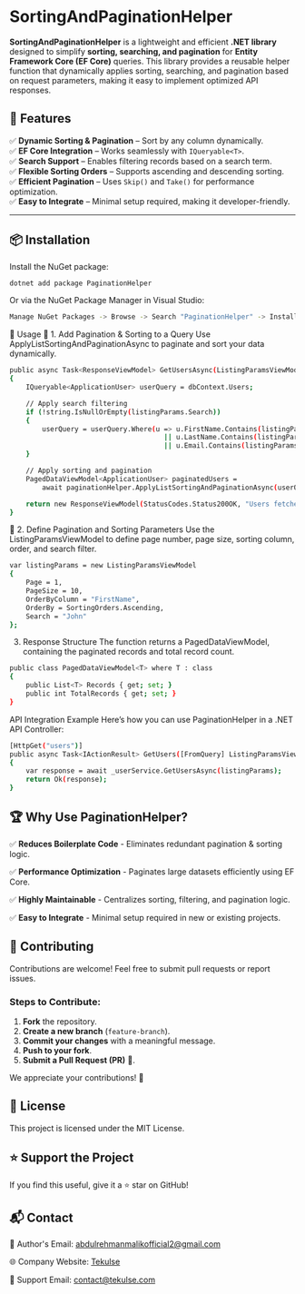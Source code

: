 # SortingAndPaginationHelper

**SortingAndPaginationHelper** is a lightweight and efficient **.NET library** designed to simplify **sorting, searching, and pagination** for **Entity Framework Core (EF Core)** queries. This library provides a reusable helper function that dynamically applies sorting, searching, and pagination based on request parameters, making it easy to implement optimized API responses.

## 🚀 Features  
✅ **Dynamic Sorting & Pagination** – Sort by any column dynamically.  
✅ **EF Core Integration** – Works seamlessly with `IQueryable<T>`.  
✅ **Search Support** – Enables filtering records based on a search term.  
✅ **Flexible Sorting Orders** – Supports ascending and descending sorting.  
✅ **Efficient Pagination** – Uses `Skip()` and `Take()` for performance optimization.  
✅ **Easy to Integrate** – Minimal setup required, making it developer-friendly.  

---

## 📦 Installation  

Install the NuGet package:  

```sh
dotnet add package PaginationHelper
```
Or via the NuGet Package Manager in Visual Studio:
```sh
Manage NuGet Packages -> Browse -> Search "PaginationHelper" -> Install
```

📖 Usage
🔹 1. Add Pagination & Sorting to a Query
Use ApplyListSortingAndPaginationAsync to paginate and sort your data dynamically.
```sh
public async Task<ResponseViewModel> GetUsersAsync(ListingParamsViewModel listingParams)
{
    IQueryable<ApplicationUser> userQuery = dbContext.Users;

    // Apply search filtering
    if (!string.IsNullOrEmpty(listingParams.Search))
    {
        userQuery = userQuery.Where(u => u.FirstName.Contains(listingParams.Search)
                                      || u.LastName.Contains(listingParams.Search)
                                      || u.Email.Contains(listingParams.Search));
    }

    // Apply sorting and pagination
    PagedDataViewModel<ApplicationUser> paginatedUsers =
        await paginationHelper.ApplyListSortingAndPaginationAsync(userQuery, listingParams);

    return new ResponseViewModel(StatusCodes.Status200OK, "Users fetched successfully", paginatedUsers);
}
```
🔹 2. Define Pagination and Sorting Parameters
Use the ListingParamsViewModel to define page number, page size, sorting column, order, and search filter.
```sh
var listingParams = new ListingParamsViewModel
{
    Page = 1,
    PageSize = 10,
    OrderByColumn = "FirstName",
    OrderBy = SortingOrders.Ascending,
    Search = "John"
};
```
 3. Response Structure
The function returns a PagedDataViewModel<T>, containing the paginated records and total record count.
```sh
public class PagedDataViewModel<T> where T : class
{
    public List<T> Records { get; set; }
    public int TotalRecords { get; set; }
}
```
API Integration Example
Here’s how you can use PaginationHelper in a .NET API Controller:
```sh
[HttpGet("users")]
public async Task<IActionResult> GetUsers([FromQuery] ListingParamsViewModel listingParams)
{
    var response = await _userService.GetUsersAsync(listingParams);
    return Ok(response);
}
```
## 🏆 Why Use PaginationHelper?
✅ **Reduces Boilerplate Code** - Eliminates redundant pagination & sorting logic.

✅ **Performance Optimization** - Paginates large datasets efficiently using EF Core.

✅ **Highly Maintainable** - Centralizes sorting, filtering, and pagination logic.

✅ **Easy to Integrate** - Minimal setup required in new or existing projects.

## 👥 Contributing  
Contributions are welcome! Feel free to submit pull requests or report issues.  
### Steps to Contribute:  
1. **Fork** the repository.  
2. **Create a new branch** (`feature-branch`).  
3. **Commit your changes** with a meaningful message.  
4. **Push to your fork**.  
5. **Submit a Pull Request (PR)** 🚀.  

We appreciate your contributions! 🎉

## 📄 License
This project is licensed under the MIT License.

## ⭐ Support the Project
If you find this useful, give it a ⭐ star on GitHub!

## 📬 Contact

📧 Author's Email: abdulrehmanmalikofficial2@gmail.com

🌐 Company Website: [Tekulse](https://tekulse.com)

📧 Support Email: contact@tekulse.com
